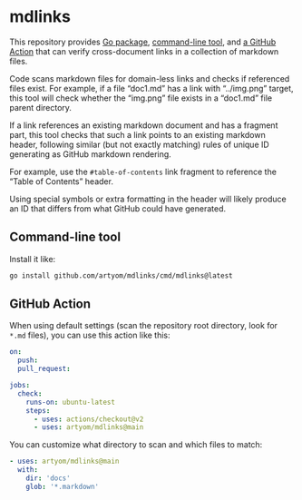 # mdlinks

This repository provides [Go package](https://pkg.go.dev/github.com/artyom/mdlinks), [command-line tool](#command-line-tool), and [a GitHub Action](#github-action)
that can verify cross-document links in a collection of markdown files.

Code scans markdown files for domain-less links and checks if referenced files exist.
For example, if a file “doc1.md” has a link with “../img.png” target,
this tool will check whether the “img.png” file exists in a “doc1.md” file parent directory.

If a link references an existing markdown document and has a fragment part,
this tool checks that such a link points to an existing markdown header,
following similar (but not exactly matching) rules of unique ID generating as GitHub markdown rendering.

For example, use the `#table-of-contents` link fragment to reference the “Table of Contents” header.

Using special symbols or extra formatting in the header will likely produce an ID that differs from what GitHub could have generated.

## Command-line tool

Install it like:

```sh
go install github.com/artyom/mdlinks/cmd/mdlinks@latest
```

## GitHub Action

When using default settings (scan the repository root directory, look for `*.md` files),
you can use this action like this:

```yaml
on:
  push:
  pull_request:

jobs:
  check:
    runs-on: ubuntu-latest
    steps:
      - uses: actions/checkout@v2
      - uses: artyom/mdlinks@main
```

You can customize what directory to scan and which files to match:

```yaml
- uses: artyom/mdlinks@main
  with:
    dir: 'docs'
    glob: '*.markdown'
```
